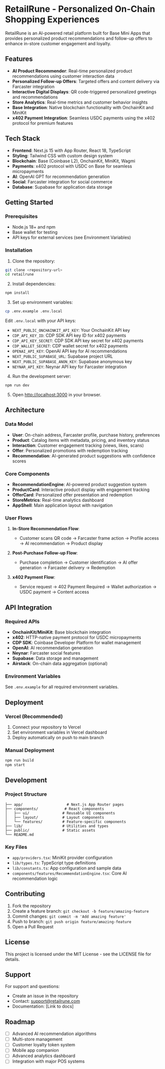 # RetailRune - Personalized On-Chain Shopping Experiences

RetailRune is an AI-powered retail platform built for Base Mini Apps that provides personalized product recommendations and follow-up offers to enhance in-store customer engagement and loyalty.

## Features

- **AI Product Recommender**: Real-time personalized product recommendations using customer interaction data
- **Personalized Follow-up Offers**: Targeted offers and content delivery via Farcaster integration
- **Interactive Digital Displays**: QR code-triggered personalized greetings and recommendations
- **Store Analytics**: Real-time metrics and customer behavior insights
- **Base Integration**: Native blockchain functionality with OnchainKit and MiniKit
- **x402 Payment Integration**: Seamless USDC payments using the x402 protocol for premium features

## Tech Stack

- **Frontend**: Next.js 15 with App Router, React 18, TypeScript
- **Styling**: Tailwind CSS with custom design system
- **Blockchain**: Base (Coinbase L2), OnchainKit, MiniKit, Wagmi
- **Payments**: x402 protocol with USDC on Base for seamless micropayments
- **AI**: OpenAI GPT for recommendation generation
- **Social**: Farcaster integration for social commerce
- **Database**: Supabase for application data storage

## Getting Started

### Prerequisites

- Node.js 18+ and npm
- Base wallet for testing
- API keys for external services (see Environment Variables)

### Installation

1. Clone the repository:
```bash
git clone <repository-url>
cd retailrune
```

2. Install dependencies:
```bash
npm install
```

3. Set up environment variables:
```bash
cp .env.example .env.local
```

Edit `.env.local` with your API keys:
- `NEXT_PUBLIC_ONCHAINKIT_API_KEY`: Your OnchainKit API key
- `CDP_API_KEY_ID`: CDP SDK API key ID for x402 payments
- `CDP_API_KEY_SECRET`: CDP SDK API key secret for x402 payments
- `CDP_WALLET_SECRET`: CDP wallet secret for x402 payments
- `OPENAI_API_KEY`: OpenAI API key for AI recommendations
- `NEXT_PUBLIC_SUPABASE_URL`: Supabase project URL
- `NEXT_PUBLIC_SUPABASE_ANON_KEY`: Supabase anonymous key
- `NEYNAR_API_KEY`: Neynar API key for Farcaster integration

4. Run the development server:
```bash
npm run dev
```

5. Open [http://localhost:3000](http://localhost:3000) in your browser.

## Architecture

### Data Model

- **User**: On-chain address, Farcaster profile, purchase history, preferences
- **Product**: Catalog items with metadata, pricing, and inventory status
- **Interaction**: Customer engagement tracking (views, likes, scans)
- **Offer**: Personalized promotions with redemption tracking
- **Recommendation**: AI-generated product suggestions with confidence scores

### Core Components

- **RecommendationEngine**: AI-powered product suggestion system
- **ProductCard**: Interactive product display with engagement tracking
- **OfferCard**: Personalized offer presentation and redemption
- **StoreMetrics**: Real-time analytics dashboard
- **AppShell**: Main application layout with navigation

### User Flows

1. **In-Store Recommendation Flow**:
   - Customer scans QR code → Farcaster frame action → Profile access → AI recommendation → Product display

2. **Post-Purchase Follow-up Flow**:
   - Purchase completion → Customer identification → AI offer generation → Farcaster delivery → Redemption

3. **x402 Payment Flow**:
   - Service request → 402 Payment Required → Wallet authorization → USDC payment → Content access

## API Integration

### Required APIs

- **OnchainKit/MiniKit**: Base blockchain integration
- **x402**: HTTP-native payment protocol for USDC micropayments
- **CDP SDK**: Coinbase Developer Platform for wallet management
- **OpenAI**: AI recommendation generation
- **Neynar**: Farcaster social features
- **Supabase**: Data storage and management
- **Airstack**: On-chain data aggregation (optional)

### Environment Variables

See `.env.example` for all required environment variables.

## Deployment

### Vercel (Recommended)

1. Connect your repository to Vercel
2. Set environment variables in Vercel dashboard
3. Deploy automatically on push to main branch

### Manual Deployment

```bash
npm run build
npm start
```

## Development

### Project Structure

```
├── app/                    # Next.js App Router pages
├── components/            # React components
│   ├── ui/               # Reusable UI components
│   ├── layout/           # Layout components
│   └── features/         # Feature-specific components
├── lib/                  # Utilities and types
├── public/               # Static assets
└── README.md
```

### Key Files

- `app/providers.tsx`: MiniKit provider configuration
- `lib/types.ts`: TypeScript type definitions
- `lib/constants.ts`: App configuration and sample data
- `components/features/RecommendationEngine.tsx`: Core AI recommendation logic

## Contributing

1. Fork the repository
2. Create a feature branch: `git checkout -b feature/amazing-feature`
3. Commit changes: `git commit -m 'Add amazing feature'`
4. Push to branch: `git push origin feature/amazing-feature`
5. Open a Pull Request

## License

This project is licensed under the MIT License - see the LICENSE file for details.

## Support

For support and questions:
- Create an issue in the repository
- Contact: support@retailrune.com
- Documentation: [Link to docs]

## Roadmap

- [ ] Advanced AI recommendation algorithms
- [ ] Multi-store management
- [ ] Customer loyalty token system
- [ ] Mobile app companion
- [ ] Advanced analytics dashboard
- [ ] Integration with major POS systems
